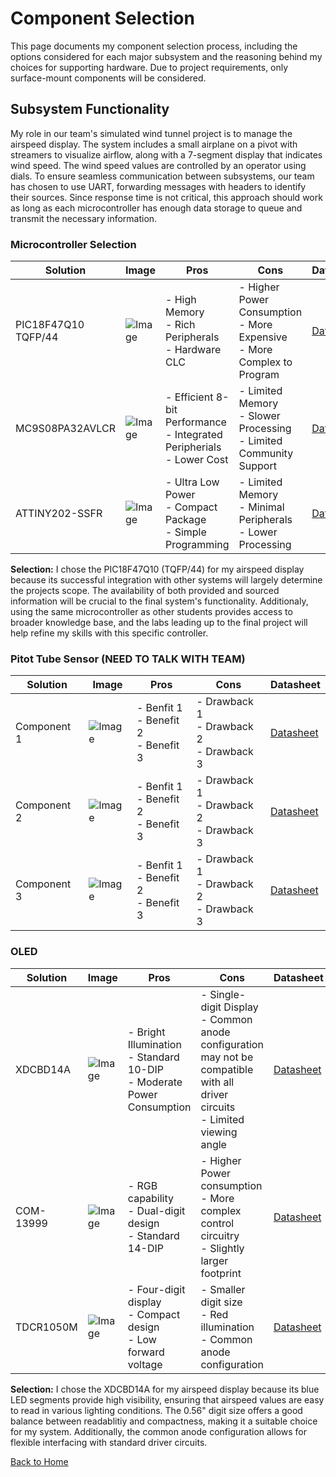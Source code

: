# Component Selection

This page documents my component selection process, including the options considered for each major subsystem and the reasoning behind my choices for supporting hardware. Due to project requirements, only surface-mount components will be considered.

## Subsystem Functionality
My role in our team's simulated wind tunnel project is to manage the airspeed display. The system includes a small airplane on a pivot with streamers to visualize airflow, along with a 7-segment display that indicates wind speed. The wind speed values are controlled by an operator using dials. To ensure seamless communication between subsystems, our team has chosen to use UART, forwarding messages with headers to identify their sources. Since response time is not critical, this approach should work as long as each microcontroller has enough data storage to queue and transmit the necessary information.

### Microcontroller Selection
Solution    | Image | Pros   | Cons  | Datasheet
------------|-------|--------|-------|----------
PIC18F47Q10 TQFP/44 | ![Image](https://mm.digikey.com/Volume0/opasdata/d220001/medias/images/4564/150%7EC04-076%7EPT%7E44.JPG) |- High Memory <br> - Rich Peripherals <br> - Hardware CLC | - Higher Power Consumption <br> - More Expensive <br> - More Complex to Program | [Datasheet](https://www.digikey.com/en/products/detail/microchip-technology/PIC18F47Q10-I-PT/10187786)
MC9S08PA32AVLCR | ![Image](https://mm.digikey.com/Volume0/opasdata/d220001/medias/images/6347/568%7ESOT358-3%7EAC%2CFA%2CFJ%2CLC%2CPB%7E32.jpg) | - Efficient 8-bit Performance <br> - Integrated Peripherials <br> - Lower Cost | - Limited Memory <br> - Slower Processing <br> - Limited Community Support | [Datasheet](https://www.nxp.com/docs/en/data-sheet/MC9S08PA60_Rev1.pdf)
ATTINY202-SSFR | ![Image](https://mm.digikey.com/Volume0/opasdata/d220001/medias/images/4818/150%3B-8S1%3B-%3B-8.jpg) | - Ultra Low Power <br> - Compact Package <br> - Simple Programming | - Limited Memory <br> - Minimal Peripherals <br> - Lower Processing | [Datasheet](http://ww1.microchip.com/downloads/en/DeviceDoc/ATtiny202-402-AVR-MCU-with-Core-Independent-Peripherals_and-picoPower-40001969A.pdf)

__Selection:__ I chose the PIC18F47Q10 (TQFP/44) for my airspeed display because its successful integration with other systems will largely determine the projects scope. The availability of both provided and sourced information will be crucial to the final system's functionality. Additionaly, using the same microcontroller as other students provides access to broader knowledge base, and the labs leading up to the final project will help refine my skills with this specific controller.

### Pitot Tube Sensor (__NEED TO TALK WITH TEAM__)
Solution    | Image | Pros   | Cons  | Datasheet
------------|-------|--------|-------|----------
Component 1 | ![Image]() | - Benfit 1 <br> - Benefit 2 <br> - Benefit 3 | - Drawback 1 <br> - Drawback 2 <br> - Drawback 3 | [Datasheet]()
Component 2 | ![Image]() | - Benfit 1 <br> - Benefit 2 <br> - Benefit 3 | - Drawback 1 <br> - Drawback 2 <br> - Drawback 3 | [Datasheet]()
Component 3 | ![Image]() | - Benfit 1 <br> - Benefit 2 <br> - Benefit 3 | - Drawback 1 <br> - Drawback 2 <br> - Drawback 3 | [Datasheet]()

### OLED
Solution    | Image | Pros   | Cons  | Datasheet
------------|-------|--------|-------|----------
XDCBD14A | ![Image](https://mm.digikey.com/Volume0/opasdata/d220001/medias/images/3750/MFG_XDCBD14A.jpg) | - Bright Illumination <br> - Standard 10-DIP <br> - Moderate Power Consumption | - Single-digit Display <br> - Common anode configuration may not be compatible with all driver circuits <br> - Limited viewing angle | [Datasheet](https://www.sunledusa.com/products/spec/XDCBD14A.pdf)
COM-13999 | ![Image](https://mm.digikey.com/Volume0/opasdata/d220001/medias/images/2173/MFG_COM-13999.jpg) | - RGB capability <br> - Dual-digit design <br> - Standard 14-DIP | - Higher Power consumption <br> - More complex control circuitry <br> - Slightly larger footprint | [Datasheet](https://cdn.sparkfun.com/datasheets/Components/LED/ACD8143.pdf)
TDCR1050M | ![Image](https://mm.digikey.com/Volume0/opasdata/d220001/medias/images/1123/TDCG1060M.JPG) | - Four-digit display <br> - Compact design <br> - Low forward voltage | - Smaller digit size <br> - Red illumination <br> - Common anode configuration | [Datasheet](https://www.vishay.com/docs/83180/tdcx10x0m.pdf)

__Selection:__ I chose the XDCBD14A for my airspeed display because its blue LED segments provide high visibility, ensuring that airspeed values are easy to read in various lighting conditions. The 0.56" digit size offers a good balance between readablitiy and compactness, making it a suitable choice for my system. Additionally, the common anode configuration allows for flexible interfacing with standard driver circuits.

[Back to Home](index.md)